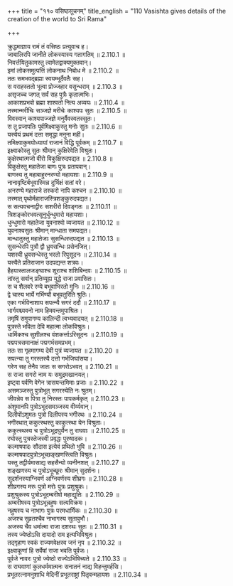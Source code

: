 +++
title = "११० वसिष्ठसूचनम्"
title_english = "110 Vasishta gives details of the creation of the world to Sri Rama"

+++

क्रुद्धमाज्ञाय रामं तं वसिष्ठः प्रत्युवाच ह।  
जाबालिरपि जानीते लोकस्यास्य गतागतिम् ॥ 2.110.1 ॥   
निवर्त्तयितुकामस्तु त्वामेतद्वाक्यमुक्तवान्।  
इमां लोकसमुत्पत्तिं लोकनाथ निबोध मे ॥ 2.110.2 ॥   
ततः समभवद्ब्रह्मा स्वयम्भूर्दैवतैः सह।  
स वराहस्ततो भूत्वा प्रोज्जहार वसुन्धराम् ॥ 2.110.3 ॥   
असृजच्च जगत् सर्वं सह पुत्रैः कृतात्मभिः।  
आकाशप्रभवो ब्रह्मा शाश्वतो नित्य अव्ययः ॥ 2.110.4 ॥   
तस्मान्मरीचिः सञ्जज्ञे मरीचेः काश्यपः सुतः ॥ 2.110.5 ॥   
विवस्वान् काश्यपाज्जज्ञे मनुर्वैवस्वतस्सुतः।  
स तु प्रजापतिः पूर्वमिक्ष्वाकुस्तु मनोः सुतः ॥ 2.110.6 ॥   
यस्येयं प्रथमं दत्ता समृद्धा मनुना मही।  
तमिक्ष्वाकुमयोध्यायां राजानं विद्धि पूर्वकम् ॥ 2.110.7 ॥   
इक्ष्वाकोस्तु सुतः श्रीमान् कुक्षिरेवेति विश्रुतः।  
कुक्षेरथात्मजो वीरो विकुक्षिरुदपद्यत ॥ 2.110.8 ॥   
विकुक्षेस्तु महातेजा बाणः पुत्रः प्रतापवान्।  
बाणस्य तु महाबाहुरनरण्यो महायशाः ॥ 2.110.9 ॥   
नानावृष्टिर्बभूवास्मिन्न दुर्भिक्षं सतां वरे।  
अनरण्ये महाराजे तस्करो नापि कश्चन ॥ 2.110.10 ॥   
तस्मात् पृथोर्महाराजस्त्रिशङ्कुरुदपद्यत।  
स सत्यवचनाद्वीरः सशरीरो दिवङ्गतः ॥ 2.110.11 ॥   
त्रिशङ्कोरभवत्सूनुर्धुन्धुमारो महायशाः।  
धुन्धुमारो महातेजा युवनाश्वो व्यजायत ॥ 2.110.12 ॥   
युवनाश्वसुतः श्रीमान् मान्धाता समपद्यत।  
मान्धातुस्तु महातेजाः सुसन्धिरुदपद्यत ॥ 2.110.13 ॥   
सुसन्धेरपि पुत्रौ द्वौ ध्रुवसन्धिः प्रसेनजित्।  
यशस्वी ध्रुवसन्धेस्तु भरतो रिपुसूदनः ॥ 2.110.14 ॥   
यस्यैते प्रतिराजान उदपद्यन्त शत्रवः।  
हैहयास्तालजङ्घाश्च शूराश्च शशिबिन्दवः ॥ 2.110.15 ॥   
तांस्तु सर्वान् प्रतिव्यूह्य युद्धे राजा प्रवासितः।  
स च शैलवरे रम्ये बभूवाभिरतो मुनिः ॥ 2.110.16 ॥   
द्वे चास्य भार्ये गर्भिण्यौ बभूवतुरिति श्रुतिः।  
एका गर्भविनाशाय सपत्न्यै सगरं ददौ ॥ 2.110.17 ॥   
भार्गवश्च्यवनो नाम हिमवन्तमुपाश्रितः।  
तमृषिं समुपागम्य कालिन्दी त्वभ्यवादयत् ॥ 2.110.18 ॥   
पुत्रस्ते भविता देवि महात्मा लोकविश्रुतः।  
धार्मिकश्च सुशीलश्च वंशकर्त्ताऽरिसूदनः ॥ 2.110.19 ॥   
पद्मपत्रसमानाक्षं पद्मगर्भसमप्रभम्।  
ततः सा गृहमागम्य देवी पुत्रं व्यजायत ॥ 2.110.20 ॥   
सपत्न्या तु गरस्तस्यै दत्तो गर्भजिघांसया।  
गरेण सह तेनैव जातः स सगरोऽभवत् ॥ 2.110.21 ॥   
स राजा सगरो नाम यः समुद्रमखानयत्।  
इष्ट्वा पर्वणि वेगेन त्रासयन्तमिमाः प्रजाः ॥ 2.110.22 ॥   
असमञ्जस्तु पुत्रोभूत् सगरस्येति नः श्रुतम्।  
जीवन्नेव स पित्रा तु निरस्तः पापकर्मकृत् ॥ 2.110.23 ॥   
अंशुमानपि पुत्रोऽभूदसमञ्जस्य वीर्य्यवान्।  
दिलीपोंऽशुमतः पुत्रो दिलीपस्य भगीरथः ॥ 2.110.24 ॥   
भगीरथात् ककुत्स्थस्तु काकुत्स्था येन विश्रुताः।  
ककुत्स्थस्य च पुत्रोऽभूद्रघुर्येन तु राघवाः ॥ 2.110.25 ॥   
रघोस्तु पुत्रस्तेजस्वी प्रवृद्धः पुरुषादकः।  
कल्माषपादः सौदास इत्येवं प्रथितो भुवि ॥ 2.110.26 ॥   
कल्माषपादपुत्रोऽभूच्छङ्खणस्त्विति विश्रुतः।  
यस्तु तद्वीर्यमासाद्य सहसैन्यो व्यनीनशत् ॥ 2.110.27 ॥   
शङ्खणस्य च पुत्रोऽभूच्छूरः श्रीमान् सुदर्शनः।  
सुदर्शनस्याग्निवर्ण अग्निवर्णस्य शीघ्रगः ॥ 2.110.28 ॥   
शीघ्रगस्य मरुः पुत्रो मरोः पुत्रः प्रशुश्रुकः।  
प्रशुश्रुकस्य पुत्रोऽभूदम्बरीषो महाद्युतिः ॥ 2.110.29 ॥   
अम्बरीषस्य पुत्रोऽभून्नहुषः सत्यविक्रमः।  
नहुषस्य च नाभागः पुत्रः परमधार्मिकः ॥ 2.110.30 ॥   
अजश्च सुव्रतश्चैव नाभागस्य सुतावुभौ।  
अजस्य चैव धर्मात्मा राजा दशरथः सुतः ॥ 2.110.31 ॥   
तस्य ज्येष्ठोऽसि दायादो राम इत्यभिविश्रुतः।  
तद्गृहाण स्वकं राज्यमवेक्षस्व जनं नृप ॥ 2.110.32 ॥   
इक्ष्वाकूणां हि सर्वेषां राजा भवति पूर्वजः।  
पूर्वजे नावरः पुत्रो ज्येष्ठो राज्येऽभिषिच्यते ॥ 2.110.33 ॥   
स राघवाणां कुलधर्ममात्मनः सनातनं नाद्य विहन्तुमर्हसि।  
प्रभूतरत्नामनुशाधि मेदिनीं प्रभूतराष्ट्रां पितृवन्महायशः ॥ 2.110.34 ॥   
